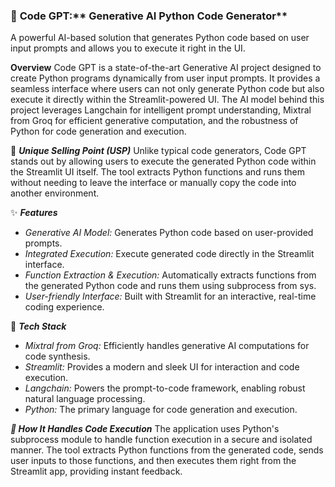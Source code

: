 ### 🚀 **Code GPT**:** Generative AI Python Code Generator**

A powerful AI-based solution that generates Python code based on user input prompts and allows you to execute it right in the UI.


**Overview**
Code GPT is a state-of-the-art Generative AI project designed to create Python programs dynamically from user input prompts. It provides a seamless interface where users can not only generate Python code but also execute it directly within the Streamlit-powered UI. The AI model behind this project leverages Langchain for intelligent prompt understanding, Mixtral from Groq for efficient generative computation, and the robustness of Python for code generation and execution.


🌟 ***Unique Selling Point (USP)***
Unlike typical code generators, Code GPT stands out by allowing users to execute the generated Python code within the Streamlit UI itself. The tool extracts Python functions and runs them without needing to leave the interface or manually copy the code into another environment.

✨ ***Features***
* *Generative AI Model:* Generates Python code based on user-provided prompts.
* *Integrated Execution:* Execute generated code directly in the Streamlit interface.
* *Function Extraction & Execution:* Automatically extracts functions from the generated Python code and runs them using subprocess from sys.
* *User-friendly Interface:* Built with Streamlit for an interactive, real-time coding experience.

📂 ***Tech Stack***
* *Mixtral from Groq:* Efficiently handles generative AI computations for code synthesis.
* *Streamlit:* Provides a modern and sleek UI for interaction and code execution.
* *Langchain:* Powers the prompt-to-code framework, enabling robust natural language processing.
* *Python:* The primary language for code generation and execution.

***🤖 How It Handles Code Execution***
The application uses Python's subprocess module to handle function execution in a secure and isolated manner. The tool extracts Python functions from the generated code, sends user inputs to those functions, and then executes them right from the Streamlit app, providing instant feedback.



        